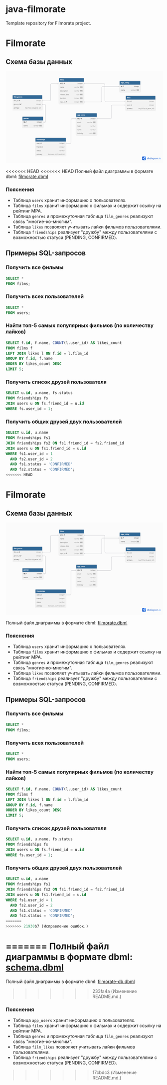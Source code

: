 # java-filmorate
Template repository for Filmorate project.

# Filmorate

## Схема базы данных
![Схема БД](docs/schema.png)

<<<<<<< HEAD
<<<<<<< HEAD
Полный файл диаграммы в формате dbml: [filmorate.dbml](docs/filmorate.dbml)

### Пояснения
- Таблица `users` хранит информацию о пользователях.
- Таблица `films` хранит информацию о фильмах и содержит ссылку на рейтинг MPA.
- Таблица `genres` и промежуточная таблица `film_genres` реализуют связь "многие-ко-многим".
- Таблица `likes` позволяет учитывать лайки фильмов пользователями.
- Таблица `friendships` реализует "дружбу" между пользователями с возможностью статуса (PENDING, CONFIRMED).


## Примеры SQL-запросов

### Получить все фильмы
```sql
SELECT * 
FROM films;
```

### Получить всех пользователей
```sql
SELECT * 
FROM users;
```

### Найти топ-5 самых популярных фильмов (по количеству лайков)
```sql
SELECT f.id, f.name, COUNT(l.user_id) AS likes_count
FROM films f
LEFT JOIN likes l ON f.id = l.film_id
GROUP BY f.id, f.name
ORDER BY likes_count DESC
LIMIT 5;
```

### Получить список друзей пользователя
```sql
SELECT u.id, u.name, fs.status
FROM friendships fs
JOIN users u ON fs.friend_id = u.id
WHERE fs.user_id = 1;
```

### Получить общих друзей двух пользователей
```sql
SELECT u.id, u.name
FROM friendships fs1
JOIN friendships fs2 ON fs1.friend_id = fs2.friend_id
JOIN users u ON fs1.friend_id = u.id
WHERE fs1.user_id = 1 
  AND fs2.user_id = 2
  AND fs1.status = 'CONFIRMED'
  AND fs2.status = 'CONFIRMED';
<<<<<<< HEAD
```

# Filmorate

## Схема базы данных
![Схема БД](docs/schema.png)

Полный файл диаграммы в формате dbml: [filmorate.dbml](docs/filmorate.dbml)

### Пояснения
- Таблица `users` хранит информацию о пользователях.
- Таблица `films` хранит информацию о фильмах и содержит ссылку на рейтинг MPA.
- Таблица `genres` и промежуточная таблица `film_genres` реализуют связь "многие-ко-многим".
- Таблица `likes` позволяет учитывать лайки фильмов пользователями.
- Таблица `friendships` реализует "дружбу" между пользователями с возможностью статуса (PENDING, CONFIRMED).


## Примеры SQL-запросов

### Получить все фильмы
```sql
SELECT * 
FROM films;
```

### Получить всех пользователей
```sql
SELECT * 
FROM users;
```

### Найти топ-5 самых популярных фильмов (по количеству лайков)
```sql
SELECT f.id, f.name, COUNT(l.user_id) AS likes_count
FROM films f
LEFT JOIN likes l ON f.id = l.film_id
GROUP BY f.id, f.name
ORDER BY likes_count DESC
LIMIT 5;
```

### Получить список друзей пользователя
```sql
SELECT u.id, u.name, fs.status
FROM friendships fs
JOIN users u ON fs.friend_id = u.id
WHERE fs.user_id = 1;
```

### Получить общих друзей двух пользователей
```sql
SELECT u.id, u.name
FROM friendships fs1
JOIN friendships fs2 ON fs1.friend_id = fs2.friend_id
JOIN users u ON fs1.friend_id = u.id
WHERE fs1.user_id = 1 
  AND fs2.user_id = 2
  AND fs1.status = 'CONFIRMED'
  AND fs2.status = 'CONFIRMED';
=======
>>>>>>> 21930b7 (Исправление ошибок.)
```
=======
Полный файл диаграммы в формате dbml: [schema.dbml](docs/schema.dbml)
=======
Полный файл диаграммы в формате dbml: [filmorate-db.dbml](docs/schema.dbml)
>>>>>>> 233fa4a (Изменение README.md.)

### Пояснения
- Таблица `app_users` хранит информацию о пользователях.
- Таблица `films` хранит информацию о фильмах и содержит ссылку на рейтинг MPA.
- Таблица `genres` и промежуточная таблица `film_genres` реализуют связь "многие-ко-многим".
- Таблица `film_likes` позволяет учитывать лайки фильмов пользователями.
- Таблица `friendships` реализует "дружбу" между пользователями с возможностью статуса (PENDING, CONFIRMED).
>>>>>>> 17cbdc3 (Изменение README.md.)
